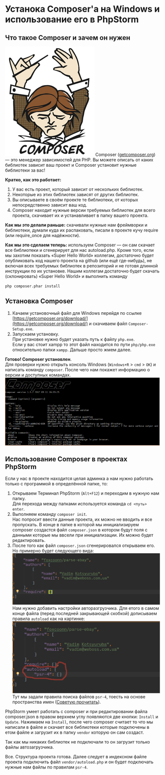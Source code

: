 # Устанока Composer'a на Windows и использование его в PhpStorm

## Что такое Composer и зачем он нужен

![Логотип Composer](files/img/composer-logo.png) Composer ([getcomposer.org](getcomposer.org)) — это менеджер зависимостей для PHP. Вы можете описать от каких библиотек зависит ваш проект и Composer установит нужные библиотеки за вас!  

**Кратко, как это работает:**  
1. У вас есть проект, который зависит от нескольких библиотек.
2. Некоторые из этих библиотек зависят от других библиотек.
3. Вы описываете в своём проекте те библиотеки, от которых непосредственно зависит ваш код.
4. Composer находит нужные версии требуемых библиотек для всего проекта, скачивает их и устанавливает в папку вашего проекта. 

**Как мы это делали раньше:** скачивали нужные нам фреймворки и библиотеки, думали куда их распаковать, писали в проекте кучу require (или require_once для надёжности).  

**Как мы это сделаем теперь:** используем Composer — он сам скачает все библиотеки и сгенерирует для нас autoload.php. Кроме того, если мы захотим показать «Super Hello World» коллегам, достаточно будет опубликовать код нашего проекта на github (или ещё где-нибудь), не включая всех требуемых библиотек в репозиторий и не готовя длинной инструкции по их установке. Нашим коллегам достаточно будет скачать (склонировать) «Super Hello World» и выполнить команду  

`php composer.phar install`  

## Установка Composer  

1. Качаем установочный файл для Windows перейдя по ссылке [https://getcomposer.org/download/](https://getcomposer.org/download/) и скачиваем файл `Composer-Setup.exe`.
2. Запускаем установку.  
    При установке нужно будет указать путь к файлу `php.exe`.  
    Если у вас стоит xampp то этот файл находится по пути `php/php.exe` относительно папки `xampp`. Дальше просто жмем далее.  

**Готово! Composer установлен**.  
Для проверки нужно открыть консоль Windows (`Windows+R` > `cmd` > `OK`) и написать команду `composer`. После чего нам покажет информацию о версии и доступных командах.  
![Информация о composer](files/img/composer-info.png)  

## Использование Composer в проектах PhpStorm  

Если у нас в проекте находится целая админка а нам нужно работать только с программой в определённой папке, то:  

 1. Открываем Терминал PhpStorm (`Alt+F12`) и переходим в нужную нам папку.  
    Для перехода между папками используется команда `cd <путь>` `enter`.
 2. Выполняем команду `composer init`.  
    Нас попросит ввести данные проекта, их можно не вводить и все пропускать. В конце в папке в которой мы инициализируем composer создастся файл `composer.json` в котором будут поля с данными которые мы ввсели при инициализации. Их можно будет редактировать.
3. После того как файл `composer.json` сгенерировался открываем его.  
    Но примерно будет следующего вида:  
![Файл composer.json по умолчанию](files/img/composerjson-default.png)  
Нам нужно добавить настройки авторазгрузчика. Для етого в самом конце файла (перед последней закрывающей скобкой) дописываем правила `autoload` как на картинке:  
![Файл composer.json с минимальными настройками автозагрузчика](files/img/composerjson-autoload.png)  
Тут мы задали правила поиска файлов `psr-4`, тоесть на основе пространства имен ([Советую прочитать](https://github.com/codedokode/pasta/blob/master/php/autoload.md)).  

PhpStorm умеет работать с composer и при редактировании файла composer.json в правом верхнем углу появляются две кнопки: `Install` и `Update`. Нажимаем на `Install`, после чего composer считает то что мы написали в файле и скачает все библиотеки которые подключены в етом файле и загрузит их в папку `vendor` которую он сам создаст.  

Так как мы никаких библиотек не подключали то он загрузит только файлы автозагрузчика.  

Все. Структура проекта готова. Далее следует в индексном файле проекта подключить файл `vendor/autoload.php` и он будет подключать нужные нам файлы по правилам `psr-4`.